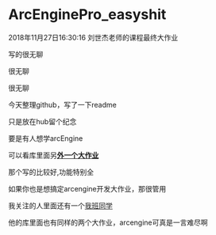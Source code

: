 # ArcEnginePro_easyshit
2018年11月27日16:30:16
刘世杰老师的课程最终大作业

写的很无聊

很无聊

很无聊

今天整理github，写了一下readme

只是放在hub留个纪念

要是有人想学arcEngine

可以看库里面另[**外一个大作业**][rrr]

[rrr]: https://github.com/RJJxp/arcEngine_really_useful.git "good_stuff"

那个写的比较好,功能特别全

如果你也是想搞定arcengine开发大作业，那很管用

我关注的人里面还有一个[我班同学][tt]

[tt]: https://github.com/YU6326 "weige"

他的库里面也有同样的两个大作业，arcengine可真是一言难尽啊
